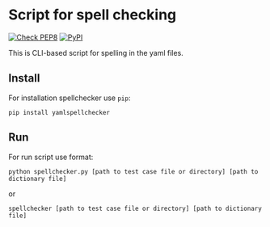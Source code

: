 # Script for spell checking

[![Check PEP8](https://travis-ci.org/kodSIM/spellchecker.svg?branch=master)](https://travis-ci.org/kodSIM/spellchecker)
[![PyPI](https://img.shields.io/pypi/v/yamlspellchecker.svg)](https://pypi.org/project/yamlspellchecker/)


This is CLI-based script for spelling in the yaml files.

## Install

For installation spellchecker use `pip`:

    pip install yamlspellchecker

## Run

For run script use format:

    python spellchecker.py [path to test case file or directory] [path to dictionary file]

or

    spellchecker [path to test case file or directory] [path to dictionary file]